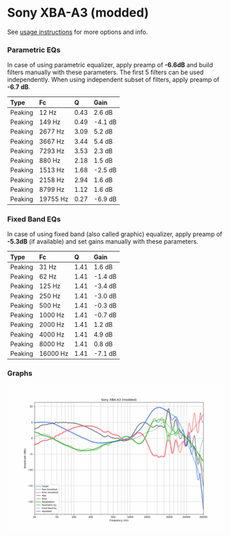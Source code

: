# Sony XBA-A3 (modded)
See [usage instructions](https://github.com/jaakkopasanen/AutoEq#usage) for more options and info.

### Parametric EQs
In case of using parametric equalizer, apply preamp of **-6.6dB** and build filters manually
with these parameters. The first 5 filters can be used independently.
When using independent subset of filters, apply preamp of **-6.7 dB**.

| Type    | Fc       |    Q | Gain    |
|:--------|:---------|:-----|:--------|
| Peaking | 12 Hz    | 0.43 | 2.6 dB  |
| Peaking | 149 Hz   | 0.49 | -4.1 dB |
| Peaking | 2677 Hz  | 3.09 | 5.2 dB  |
| Peaking | 3667 Hz  | 3.44 | 5.4 dB  |
| Peaking | 7293 Hz  | 3.53 | 2.3 dB  |
| Peaking | 880 Hz   | 2.18 | 1.5 dB  |
| Peaking | 1513 Hz  | 1.68 | -2.5 dB |
| Peaking | 2158 Hz  | 2.94 | 1.6 dB  |
| Peaking | 8799 Hz  | 1.12 | 1.6 dB  |
| Peaking | 19755 Hz | 0.27 | -6.9 dB |

### Fixed Band EQs
In case of using fixed band (also called graphic) equalizer, apply preamp of **-5.3dB**
(if available) and set gains manually with these parameters.

| Type    | Fc       |    Q | Gain    |
|:--------|:---------|:-----|:--------|
| Peaking | 31 Hz    | 1.41 | 1.6 dB  |
| Peaking | 62 Hz    | 1.41 | -1.4 dB |
| Peaking | 125 Hz   | 1.41 | -3.4 dB |
| Peaking | 250 Hz   | 1.41 | -3.0 dB |
| Peaking | 500 Hz   | 1.41 | -0.3 dB |
| Peaking | 1000 Hz  | 1.41 | -0.7 dB |
| Peaking | 2000 Hz  | 1.41 | 1.2 dB  |
| Peaking | 4000 Hz  | 1.41 | 4.9 dB  |
| Peaking | 8000 Hz  | 1.41 | 0.8 dB  |
| Peaking | 16000 Hz | 1.41 | -7.1 dB |

### Graphs
![](./Sony%20XBA-A3%20(modded).png)